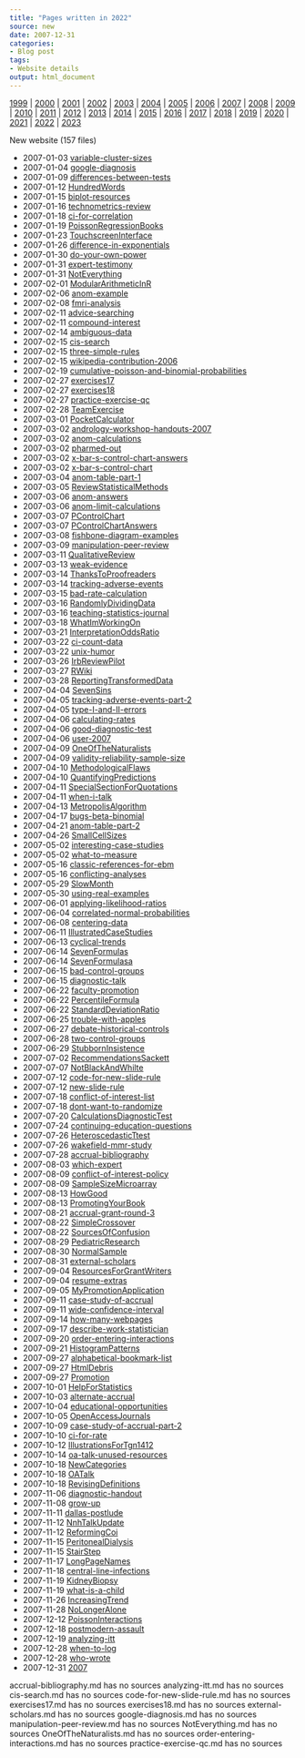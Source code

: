 ```yaml
---
title: "Pages written in 2022"
source: new
date: 2007-12-31
categories:
- Blog post
tags:
- Website details
output: html_document
---
```

 
[1999](http://new.pmean.com/1999/) | [2000](http://new.pmean.com/2000/) | [2001](http://new.pmean.com/2001/) | [2002](http://new.pmean.com/2002/) | [2003](http://new.pmean.com/2003/) | [2004](http://new.pmean.com/2004/) | [2005](http://new.pmean.com/2005/) | [2006](http://new.pmean.com/2006/) | [2007](http://new.pmean.com/2007/) | [2008](http://new.pmean.com/2008/) | [2009](http://new.pmean.com/2009/) | [2010](http://new.pmean.com/2010/) | [2011](http://new.pmean.com/2011/) | [2012](http://new.pmean.com/2012/) | [2013](http://new.pmean.com/2013/) | [2014](http://new.pmean.com/2014/) | [2015](http://new.pmean.com/2015/) | [2016](http://new.pmean.com/2016/) | [2017](http://new.pmean.com/2017/) | [2018](http://new.pmean.com/2018/) | [2019](http://new.pmean.com/2019/) | [2020](http://new.pmean.com/2020/) | [2021](http://new.pmean.com/2021/) | [2022](http://new.pmean.com/2022/) | [2023](http://new.pmean.com/2023/)
 
New website (157 files)
 
+ 2007-01-03 [variable-cluster-sizes](http://new.pmean.com/variable-cluster-sizes/)    
+ 2007-01-04 [google-diagnosis](http://new.pmean.com/google-diagnosis/)    
+ 2007-01-09 [differences-between-tests](http://new.pmean.com/differences-between-tests/)    
+ 2007-01-12 [HundredWords](http://new.pmean.com/HundredWords/)    
+ 2007-01-15 [biplot-resources](http://new.pmean.com/biplot-resources/)    
+ 2007-01-16 [technometrics-review](http://new.pmean.com/technometrics-review/)    
+ 2007-01-18 [ci-for-correlation](http://new.pmean.com/ci-for-correlation/)    
+ 2007-01-19 [PoissonRegressionBooks](http://new.pmean.com/PoissonRegressionBooks/)    
+ 2007-01-23 [TouchscreenInterface](http://new.pmean.com/TouchscreenInterface/)    
+ 2007-01-26 [difference-in-exponentials](http://new.pmean.com/difference-in-exponentials/)    
+ 2007-01-30 [do-your-own-power](http://new.pmean.com/do-your-own-power/)    
+ 2007-01-31 [expert-testimony](http://new.pmean.com/expert-testimony/)    
+ 2007-01-31 [NotEverything](http://new.pmean.com/NotEverything/)    
+ 2007-02-01 [ModularArithmeticInR](http://new.pmean.com/ModularArithmeticInR/)    
+ 2007-02-06 [anom-example](http://new.pmean.com/anom-example/)    
+ 2007-02-08 [fmri-analysis](http://new.pmean.com/fmri-analysis/)    
+ 2007-02-11 [advice-searching](http://new.pmean.com/advice-searching/)    
+ 2007-02-11 [compound-interest](http://new.pmean.com/compound-interest/)    
+ 2007-02-14 [ambiguous-data](http://new.pmean.com/ambiguous-data/)    
+ 2007-02-15 [cis-search](http://new.pmean.com/cis-search/)    
+ 2007-02-15 [three-simple-rules](http://new.pmean.com/three-simple-rules/)    
+ 2007-02-15 [wikipedia-contribution-2006](http://new.pmean.com/wikipedia-contribution-2006/)    
+ 2007-02-19 [cumulative-poisson-and-binomial-probabilities](http://new.pmean.com/cumulative-poisson-and-binomial-probabilities/)    
+ 2007-02-27 [exercises17](http://new.pmean.com/exercises17/)    
+ 2007-02-27 [exercises18](http://new.pmean.com/exercises18/)    
+ 2007-02-27 [practice-exercise-qc](http://new.pmean.com/practice-exercise-qc/)    
+ 2007-02-28 [TeamExercise](http://new.pmean.com/TeamExercise/)    
+ 2007-03-01 [PocketCalculator](http://new.pmean.com/PocketCalculator/)    
+ 2007-03-02 [andrology-workshop-handouts-2007](http://new.pmean.com/andrology-workshop-handouts-2007/)    
+ 2007-03-02 [anom-calculations](http://new.pmean.com/anom-calculations/)    
+ 2007-03-02 [pharmed-out](http://new.pmean.com/pharmed-out/)    
+ 2007-03-02 [x-bar-s-control-chart-answers](http://new.pmean.com/x-bar-s-control-chart-answers/)    
+ 2007-03-02 [x-bar-s-control-chart](http://new.pmean.com/x-bar-s-control-chart/)    
+ 2007-03-04 [anom-table-part-1](http://new.pmean.com/anom-table-part-1/)    
+ 2007-03-05 [ReviewStatisticalMethods](http://new.pmean.com/ReviewStatisticalMethods/)    
+ 2007-03-06 [anom-answers](http://new.pmean.com/anom-answers/)    
+ 2007-03-06 [anom-limit-calculations](http://new.pmean.com/anom-limit-calculations/)    
+ 2007-03-07 [PControlChart](http://new.pmean.com/PControlChart/)    
+ 2007-03-07 [PControlChartAnswers](http://new.pmean.com/PControlChartAnswers/)    
+ 2007-03-08 [fishbone-diagram-examples](http://new.pmean.com/fishbone-diagram-examples/)    
+ 2007-03-09 [manipulation-peer-review](http://new.pmean.com/manipulation-peer-review/)    
+ 2007-03-11 [QualitativeReview](http://new.pmean.com/QualitativeReview/)    
+ 2007-03-13 [weak-evidence](http://new.pmean.com/weak-evidence/)    
+ 2007-03-14 [ThanksToProofreaders](http://new.pmean.com/ThanksToProofreaders/)    
+ 2007-03-14 [tracking-adverse-events](http://new.pmean.com/tracking-adverse-events/)    
+ 2007-03-15 [bad-rate-calculation](http://new.pmean.com/bad-rate-calculation/)    
+ 2007-03-16 [RandomlyDividingData](http://new.pmean.com/RandomlyDividingData/)    
+ 2007-03-16 [teaching-statistics-journal](http://new.pmean.com/teaching-statistics-journal/)    
+ 2007-03-18 [WhatImWorkingOn](http://new.pmean.com/WhatImWorkingOn/)    
+ 2007-03-21 [InterpretationOddsRatio](http://new.pmean.com/InterpretationOddsRatio/)    
+ 2007-03-22 [ci-count-data](http://new.pmean.com/ci-count-data/)    
+ 2007-03-22 [unix-humor](http://new.pmean.com/unix-humor/)    
+ 2007-03-26 [IrbReviewPilot](http://new.pmean.com/IrbReviewPilot/)    
+ 2007-03-27 [RWiki](http://new.pmean.com/RWiki/)    
+ 2007-03-28 [ReportingTransformedData](http://new.pmean.com/ReportingTransformedData/)    
+ 2007-04-04 [SevenSins](http://new.pmean.com/SevenSins/)    
+ 2007-04-05 [tracking-adverse-events-part-2](http://new.pmean.com/tracking-adverse-events-part-2/)    
+ 2007-04-05 [type-I-and-II-errors](http://new.pmean.com/type-I-and-II-errors/)    
+ 2007-04-06 [calculating-rates](http://new.pmean.com/calculating-rates/)    
+ 2007-04-06 [good-diagnostic-test](http://new.pmean.com/good-diagnostic-test/)    
+ 2007-04-06 [user-2007](http://new.pmean.com/user-2007/)    
+ 2007-04-09 [OneOfTheNaturalists](http://new.pmean.com/OneOfTheNaturalists/)    
+ 2007-04-09 [validity-reliability-sample-size](http://new.pmean.com/validity-reliability-sample-size/)    
+ 2007-04-10 [MethodologicalFlaws](http://new.pmean.com/MethodologicalFlaws/)    
+ 2007-04-10 [QuantifyingPredictions](http://new.pmean.com/QuantifyingPredictions/)    
+ 2007-04-11 [SpecialSectionForQuotations](http://new.pmean.com/SpecialSectionForQuotations/)    
+ 2007-04-11 [when-i-talk](http://new.pmean.com/when-i-talk/)    
+ 2007-04-13 [MetropolisAlgorithm](http://new.pmean.com/MetropolisAlgorithm/)    
+ 2007-04-17 [bugs-beta-binomial](http://new.pmean.com/bugs-beta-binomial/)    
+ 2007-04-21 [anom-table-part-2](http://new.pmean.com/anom-table-part-2/)    
+ 2007-04-26 [SmallCellSizes](http://new.pmean.com/SmallCellSizes/)    
+ 2007-05-02 [interesting-case-studies](http://new.pmean.com/interesting-case-studies/)    
+ 2007-05-02 [what-to-measure](http://new.pmean.com/what-to-measure/)    
+ 2007-05-16 [classic-references-for-ebm](http://new.pmean.com/classic-references-for-ebm/)    
+ 2007-05-16 [conflicting-analyses](http://new.pmean.com/conflicting-analyses/)    
+ 2007-05-29 [SlowMonth](http://new.pmean.com/SlowMonth/)    
+ 2007-05-30 [using-real-examples](http://new.pmean.com/using-real-examples/)    
+ 2007-06-01 [applying-likelihood-ratios](http://new.pmean.com/applying-likelihood-ratios/)    
+ 2007-06-04 [correlated-normal-probabilities](http://new.pmean.com/correlated-normal-probabilities/)    
+ 2007-06-08 [centering-data](http://new.pmean.com/centering-data/)    
+ 2007-06-11 [IllustratedCaseStudies](http://new.pmean.com/IllustratedCaseStudies/)    
+ 2007-06-13 [cyclical-trends](http://new.pmean.com/cyclical-trends/)    
+ 2007-06-14 [SevenFormulas](http://new.pmean.com/SevenFormulas/)    
+ 2007-06-14 [SevenFormulasa](http://new.pmean.com/SevenFormulasa/)    
+ 2007-06-15 [bad-control-groups](http://new.pmean.com/bad-control-groups/)    
+ 2007-06-15 [diagnostic-talk](http://new.pmean.com/diagnostic-talk/)    
+ 2007-06-22 [faculty-promotion](http://new.pmean.com/faculty-promotion/)    
+ 2007-06-22 [PercentileFormula](http://new.pmean.com/PercentileFormula/)    
+ 2007-06-22 [StandardDeviationRatio](http://new.pmean.com/StandardDeviationRatio/)    
+ 2007-06-25 [trouble-with-apples](http://new.pmean.com/trouble-with-apples/)    
+ 2007-06-27 [debate-historical-controls](http://new.pmean.com/debate-historical-controls/)    
+ 2007-06-28 [two-control-groups](http://new.pmean.com/two-control-groups/)    
+ 2007-06-29 [StubbornInsistence](http://new.pmean.com/StubbornInsistence/)    
+ 2007-07-02 [RecommendationsSackett](http://new.pmean.com/RecommendationsSackett/)    
+ 2007-07-07 [NotBlackAndWhilte](http://new.pmean.com/NotBlackAndWhilte/)    
+ 2007-07-12 [code-for-new-slide-rule](http://new.pmean.com/code-for-new-slide-rule/)    
+ 2007-07-12 [new-slide-rule](http://new.pmean.com/new-slide-rule/)    
+ 2007-07-18 [conflict-of-interest-list](http://new.pmean.com/conflict-of-interest-list/)    
+ 2007-07-18 [dont-want-to-randomize](http://new.pmean.com/dont-want-to-randomize/)    
+ 2007-07-20 [CalculationsDiagnosticTest](http://new.pmean.com/CalculationsDiagnosticTest/)    
+ 2007-07-24 [continuing-education-questions](http://new.pmean.com/continuing-education-questions/)    
+ 2007-07-26 [HeteroscedasticTtest](http://new.pmean.com/HeteroscedasticTtest/)    
+ 2007-07-26 [wakefield-mmr-study](http://new.pmean.com/wakefield-mmr-study/)    
+ 2007-07-28 [accrual-bibliography](http://new.pmean.com/accrual-bibliography/)    
+ 2007-08-03 [which-expert](http://new.pmean.com/which-expert/)    
+ 2007-08-09 [conflict-of-interest-policy](http://new.pmean.com/conflict-of-interest-policy/)    
+ 2007-08-09 [SampleSizeMicroarray](http://new.pmean.com/SampleSizeMicroarray/)    
+ 2007-08-13 [HowGood](http://new.pmean.com/HowGood/)    
+ 2007-08-13 [PromotingYourBook](http://new.pmean.com/PromotingYourBook/)    
+ 2007-08-21 [accrual-grant-round-3](http://new.pmean.com/accrual-grant-round-3/)    
+ 2007-08-22 [SimpleCrossover](http://new.pmean.com/SimpleCrossover/)    
+ 2007-08-22 [SourcesOfConfusion](http://new.pmean.com/SourcesOfConfusion/)    
+ 2007-08-29 [PediatricResearch](http://new.pmean.com/PediatricResearch/)    
+ 2007-08-30 [NormalSample](http://new.pmean.com/NormalSample/)    
+ 2007-08-31 [external-scholars](http://new.pmean.com/external-scholars/)    
+ 2007-09-04 [ResourcesForGrantWriters](http://new.pmean.com/ResourcesForGrantWriters/)    
+ 2007-09-04 [resume-extras](http://new.pmean.com/resume-extras/)    
+ 2007-09-05 [MyPromotionApplication](http://new.pmean.com/MyPromotionApplication/)    
+ 2007-09-11 [case-study-of-accrual](http://new.pmean.com/case-study-of-accrual/)    
+ 2007-09-11 [wide-confidence-interval](http://new.pmean.com/wide-confidence-interval/)    
+ 2007-09-14 [how-many-webpages](http://new.pmean.com/how-many-webpages/)    
+ 2007-09-17 [describe-work-statistician](http://new.pmean.com/describe-work-statistician/)    
+ 2007-09-20 [order-entering-interactions](http://new.pmean.com/order-entering-interactions/)    
+ 2007-09-21 [HistogramPatterns](http://new.pmean.com/HistogramPatterns/)    
+ 2007-09-27 [alphabetical-bookmark-list](http://new.pmean.com/alphabetical-bookmark-list/)    
+ 2007-09-27 [HtmlDebris](http://new.pmean.com/HtmlDebris/)    
+ 2007-09-27 [Promotion](http://new.pmean.com/Promotion/)    
+ 2007-10-01 [HelpForStatistics](http://new.pmean.com/HelpForStatistics/)    
+ 2007-10-03 [alternate-accrual](http://new.pmean.com/alternate-accrual/)    
+ 2007-10-04 [educational-opportunities](http://new.pmean.com/educational-opportunities/)    
+ 2007-10-05 [OpenAccessJournals](http://new.pmean.com/OpenAccessJournals/)    
+ 2007-10-09 [case-study-of-accrual-part-2](http://new.pmean.com/case-study-of-accrual-part-2/)    
+ 2007-10-10 [ci-for-rate](http://new.pmean.com/ci-for-rate/)    
+ 2007-10-12 [IllustrationsForTgn1412](http://new.pmean.com/IllustrationsForTgn1412/)    
+ 2007-10-14 [oa-talk-unused-resources](http://new.pmean.com/oa-talk-unused-resources/)    
+ 2007-10-18 [NewCategories](http://new.pmean.com/NewCategories/)    
+ 2007-10-18 [OATalk](http://new.pmean.com/OATalk/)    
+ 2007-10-18 [RevisingDefinitions](http://new.pmean.com/RevisingDefinitions/)    
+ 2007-11-06 [diagnostic-handout](http://new.pmean.com/diagnostic-handout/)    
+ 2007-11-08 [grow-up](http://new.pmean.com/grow-up/)    
+ 2007-11-11 [dallas-postlude](http://new.pmean.com/dallas-postlude/)    
+ 2007-11-12 [NnhTalkUpdate](http://new.pmean.com/NnhTalkUpdate/)    
+ 2007-11-12 [ReformingCoi](http://new.pmean.com/ReformingCoi/)    
+ 2007-11-15 [PeritonealDialysis](http://new.pmean.com/PeritonealDialysis/)    
+ 2007-11-15 [StairStep](http://new.pmean.com/StairStep/)    
+ 2007-11-17 [LongPageNames](http://new.pmean.com/LongPageNames/)    
+ 2007-11-18 [central-line-infections](http://new.pmean.com/central-line-infections/)    
+ 2007-11-19 [KidneyBiopsy](http://new.pmean.com/KidneyBiopsy/)    
+ 2007-11-19 [what-is-a-child](http://new.pmean.com/what-is-a-child/)    
+ 2007-11-26 [IncreasingTrend](http://new.pmean.com/IncreasingTrend/)    
+ 2007-11-28 [NoLongerAlone](http://new.pmean.com/NoLongerAlone/)    
+ 2007-12-12 [PoissonInteractions](http://new.pmean.com/PoissonInteractions/)    
+ 2007-12-18 [postmodern-assault](http://new.pmean.com/postmodern-assault/)    
+ 2007-12-19 [analyzing-itt](http://new.pmean.com/analyzing-itt/)    
+ 2007-12-28 [when-to-log](http://new.pmean.com/when-to-log/)    
+ 2007-12-28 [who-wrote](http://new.pmean.com/who-wrote/)    
+ 2007-12-31 [2007](http://new.pmean.com/2007/)  
 
accrual-bibliography.md has no sources
analyzing-itt.md has no sources
cis-search.md has no sources
code-for-new-slide-rule.md has no sources
exercises17.md has no sources
exercises18.md has no sources
external-scholars.md has no sources
google-diagnosis.md has no sources
manipulation-peer-review.md has no sources
NotEverything.md has no sources
OneOfTheNaturalists.md has no sources
order-entering-interactions.md has no sources
practice-exercise-qc.md has no sources

